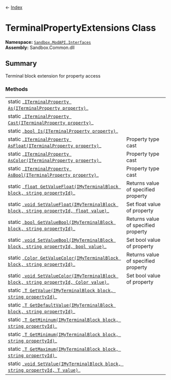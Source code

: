 ← [Index](index)
# TerminalPropertyExtensions Class
**Namespace:** [`Sandbox.ModAPI.Interfaces`](Sandbox.ModAPI.Interfaces)  
**Assembly:** Sandbox.Common.dll  
## Summary
Terminal block extension for property access
### Methods
<table style="width:100%;display:table">
<tr><td>static _<a href="Sandbox.ModAPI.Interfaces.As"><code>ITerminalProperty<TValue> As<TValue>(ITerminalProperty property)</code></a>_</td><td></td></tr>
<tr><td>static _<a href="Sandbox.ModAPI.Interfaces.Cast"><code>ITerminalProperty<TValue> Cast<TValue>(ITerminalProperty property)</code></a>_</td><td></td></tr>
<tr><td>static _<a href="Sandbox.ModAPI.Interfaces.Is"><code>bool Is<TValue>(ITerminalProperty property)</code></a>_</td><td></td></tr>
<tr><td>static _<a href="Sandbox.ModAPI.Interfaces.AsFloat"><code>ITerminalProperty<float> AsFloat(ITerminalProperty property)</code></a>_</td><td>Property type cast</td></tr>
<tr><td>static _<a href="Sandbox.ModAPI.Interfaces.AsColor"><code>ITerminalProperty<Color> AsColor(ITerminalProperty property)</code></a>_</td><td>Property type cast</td></tr>
<tr><td>static _<a href="Sandbox.ModAPI.Interfaces.AsBool"><code>ITerminalProperty<bool> AsBool(ITerminalProperty property)</code></a>_</td><td>Property type cast</td></tr>
<tr><td>static _<a href="Sandbox.ModAPI.Interfaces.GetValueFloat"><code>float GetValueFloat(IMyTerminalBlock block, string propertyId)</code></a>_</td><td>Returns value of specified property</td></tr>
<tr><td>static _<a href="Sandbox.ModAPI.Interfaces.SetValueFloat"><code>void SetValueFloat(IMyTerminalBlock block, string propertyId, float value)</code></a>_</td><td>Set float value of property</td></tr>
<tr><td>static _<a href="Sandbox.ModAPI.Interfaces.GetValueBool"><code>bool GetValueBool(IMyTerminalBlock block, string propertyId)</code></a>_</td><td>Returns value of specified property</td></tr>
<tr><td>static _<a href="Sandbox.ModAPI.Interfaces.SetValueBool"><code>void SetValueBool(IMyTerminalBlock block, string propertyId, bool value)</code></a>_</td><td>Set bool value of property</td></tr>
<tr><td>static _<a href="Sandbox.ModAPI.Interfaces.GetValueColor"><code>Color GetValueColor(IMyTerminalBlock block, string propertyId)</code></a>_</td><td>Returns value of specified property</td></tr>
<tr><td>static _<a href="Sandbox.ModAPI.Interfaces.SetValueColor"><code>void SetValueColor(IMyTerminalBlock block, string propertyId, Color value)</code></a>_</td><td>Set bool value of property</td></tr>
<tr><td>static _<a href="Sandbox.ModAPI.Interfaces.GetValue"><code>T GetValue<T>(IMyTerminalBlock block, string propertyId)</code></a>_</td><td></td></tr>
<tr><td>static _<a href="Sandbox.ModAPI.Interfaces.GetDefaultValue"><code>T GetDefaultValue<T>(IMyTerminalBlock block, string propertyId)</code></a>_</td><td></td></tr>
<tr><td>static _<a href="Sandbox.ModAPI.Interfaces.GetMininum"><code>T GetMininum<T>(IMyTerminalBlock block, string propertyId)</code></a>_</td><td></td></tr>
<tr><td>static _<a href="Sandbox.ModAPI.Interfaces.GetMinimum"><code>T GetMinimum<T>(IMyTerminalBlock block, string propertyId)</code></a>_</td><td></td></tr>
<tr><td>static _<a href="Sandbox.ModAPI.Interfaces.GetMaximum"><code>T GetMaximum<T>(IMyTerminalBlock block, string propertyId)</code></a>_</td><td></td></tr>
<tr><td>static _<a href="Sandbox.ModAPI.Interfaces.SetValue"><code>void SetValue<T>(IMyTerminalBlock block, string propertyId, T value)</code></a>_</td><td></td></tr>
</table>
